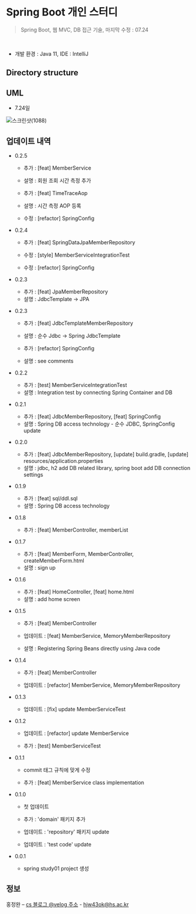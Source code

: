 # Spring Boot 개인 스터디

> Spring Boot, 웹 MVC, DB 접근 기술, 마지막 수정 : 07.24
<br>

  * 개발 환경 : Java 11, IDE : IntelliJ

## Directory structure



## UML
 
 * 7.24일 
 
  ![스크린샷(1088)](https://user-images.githubusercontent.com/76596316/126839417-275c0565-9648-4e78-80bb-f3b847888a60.png)


## 업데이트 내역

* 0.2.5 
  * 추가 : [feat] MemberService
  * 설명 : 회원 조회 시간 측정 추가
  
  * 추가 : [feat] TimeTraceAop
  * 설명 : 시간 측정 AOP 등록
  
  * 수정 : [refactor] SpringConfig

* 0.2.4
  * 추가 : [feat] SpringDataJpaMemberRepository
  
  * 수정 : [style] MemberServiceIntegrationTest
  
  * 수정 : [refactor] SpringConfig

* 0.2.3
  * 추가 : [feat] JpaMemberRepository
  * 설명 : JdbcTemplate -> JPA

* 0.2.3
  * 추가 : [feat] JdbcTemplateMemberRepository
  * 설명 : 순수 Jdbc -> Spring JdbcTemplate
   
  * 추가 : [refactor] SpringConfig
  * 설명 : see comments

* 0.2.2
  * 추가 : [test] MemberServiceIntegrationTest
  * 설명 : Integration test by connecting Spring Container and DB

* 0.2.1
  * 추가 : [feat] JdbcMemberRepository, [feat] SpringConfig
  * 설명 : Spring DB access technology - 순수 JDBC, SpringConfig update

* 0.2.0
  * 추가 : [feat] JdbcMemberRepository, [update] build.gradle, [update] resources/application.properties
  * 설명 : jdbc, h2 add DB related library, spring boot add DB connection settings
  
* 0.1.9
  * 추가 : [feat] sql/ddl.sql 
  * 설명 : Spring DB access technology

* 0.1.8
  * 추가 : [feat] MemberController, memberList

* 0.1.7
  * 추가 : [feat] MemberForm, MemberController, createMemberForm.html
  * 설명 : sign up

* 0.1.6
  * 추가 : [feat] HomeController, [feat] home.html
  * 설명 : add home screen
   
* 0.1.5
  * 추가 : [feat] MemberController
  
  * 업데이트 : [feat] MemberService, MemoryMemberRepository
  * 설명 : Registering Spring Beans directly using Java code

* 0.1.4
  * 추가 : [feat] MemberController
  
  * 업데이트 : [refactor] MemberService, MemoryMemberRepository

* 0.1.3
  * 업데이트 : [fix] update MemberServiceTest 

* 0.1.2
  * 업데이트 : [refactor] update MemberService
  
  * 추가 : [test] MemberServiceTest

* 0.1.1
  * commit 태그 규칙에 맞게 수정
  
  * 추가 : [feat] MemberService class implementation

* 0.1.0
  * 첫 업데이트 
  
  * 추가 : 'domain' 패키지 추가
  
  * 업데이트 : 'repository' 패키지 update
  * 업데이트 : 'test code'  update

* 0.0.1
  * spring study01 project 생성 

## 정보

홍정완 – [cs 블로그 @velog 주소](https://velog.io/@daydream) - hjw43ok@hs.ac.kr
